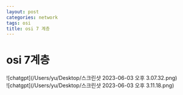 ```yaml
---
layout: post
categories: network
tags: osi
title: osi 7 계층
---
```

# osi 7계층
![chatgpt](/Users/yu/Desktop/스크린샷 2023-06-03 오후 3.07.32.png)  
![chatgpt](/Users/yu/Desktop/스크린샷 2023-06-03 오후 3.11.18.png)